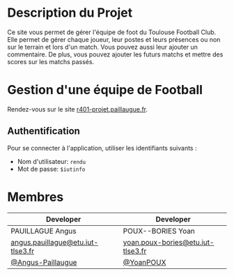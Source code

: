# Description du Projet

Ce site vous permet de gérer l'équipe de foot du Toulouse Football Club. Elle permet de gérer chaque joueur, leur postes et leurs présences ou non sur le terrain et lors d'un match. Vous pouvez aussi leur ajouter un commentaire. De plus, vous pouvez ajouter les futurs matchs et mettre des scores sur les matchs passés.

# Gestion d'une équipe de Football

Rendez-vous sur le site [r401-projet.paillaugue.fr](https://r401-projet.paillaugue.fr/).

## Authentification

Pour se connecter à l'application, utiliser les identifiants suivants :

- Nom d'utilisateur: `rendu`
- Mot de passe: `$iutinfo`

# Membres

| Developer                                                | Developer                                |
| -------------------------------------------------------- | ---------------------------------------- |
| PAUILLAGUE Angus                                         | POUX--BORIES Yoan                        |
| angus.pauillague@etu.iut-tlse3.fr                        | yoan.poux-bories@etu.iut-tlse3.fr        |
| [@Angus-Paillaugue](https://github.com/Angus-Paillaugue) | [@YoanPOUX](https://github.com/YoanPOUX) |

